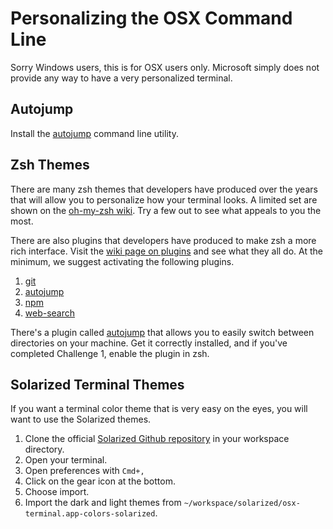 # Personalizing the OSX Command Line

Sorry Windows users, this is for OSX users only. Microsoft simply does not provide any way to have a very personalized terminal.

## Autojump

Install the [autojump](https://github.com/wting/autojump) command line utility.

## Zsh Themes

There are many zsh themes that developers have produced over the years that will allow you to personalize how your terminal looks. A limited set are shown on the [oh-my-zsh wiki](https://github.com/robbyrussell/oh-my-zsh/wiki/themes). Try a few out to see what appeals to you the most.

There are also plugins that developers have produced to make zsh a more rich interface. Visit the [wiki page on plugins](https://github.com/robbyrussell/oh-my-zsh/wiki/Plugins) and see what they all do. At the minimum, we suggest activating the following plugins.

1. [git](https://github.com/robbyrussell/oh-my-zsh/wiki/Plugins#git)
2. [autojump](https://github.com/robbyrussell/oh-my-zsh/wiki/Plugins#autojump)
3. [npm](https://github.com/robbyrussell/oh-my-zsh/wiki/Plugins#npm)
4. [web-search](https://github.com/robbyrussell/oh-my-zsh/wiki/Plugins#web-search)

There's a plugin called [autojump](https://github.com/joelthelion/autojump) that allows you to easily switch between directories on your machine. Get it correctly installed, and if you've completed Challenge 1, enable the plugin in zsh.

## Solarized Terminal Themes

If you want a terminal color theme that is very easy on the eyes, you will want to use the Solarized themes.

1. Clone the official [Solarized Github repository](https://github.com/altercation/solarized) in your workspace directory.
1. Open your terminal.
1. Open preferences with `Cmd+,`
1. Click on the gear icon at the bottom.
1. Choose import.
1. Import the dark and light themes from `~/workspace/solarized/osx-terminal.app-colors-solarized`.
